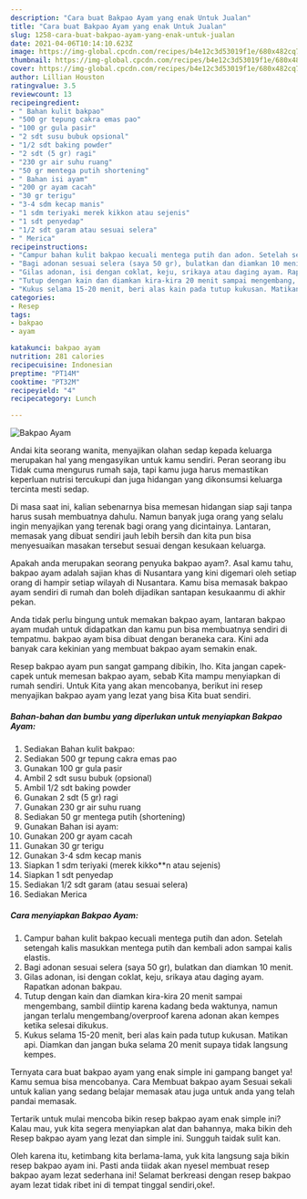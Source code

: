 ```yaml
---
description: "Cara buat Bakpao Ayam yang enak Untuk Jualan"
title: "Cara buat Bakpao Ayam yang enak Untuk Jualan"
slug: 1258-cara-buat-bakpao-ayam-yang-enak-untuk-jualan
date: 2021-04-06T10:14:10.623Z
image: https://img-global.cpcdn.com/recipes/b4e12c3d53019f1e/680x482cq70/bakpao-ayam-foto-resep-utama.jpg
thumbnail: https://img-global.cpcdn.com/recipes/b4e12c3d53019f1e/680x482cq70/bakpao-ayam-foto-resep-utama.jpg
cover: https://img-global.cpcdn.com/recipes/b4e12c3d53019f1e/680x482cq70/bakpao-ayam-foto-resep-utama.jpg
author: Lillian Houston
ratingvalue: 3.5
reviewcount: 13
recipeingredient:
- " Bahan kulit bakpao"
- "500 gr tepung cakra emas pao"
- "100 gr gula pasir"
- "2 sdt susu bubuk opsional"
- "1/2 sdt baking powder"
- "2 sdt (5 gr) ragi"
- "230 gr air suhu ruang"
- "50 gr mentega putih shortening"
- " Bahan isi ayam"
- "200 gr ayam cacah"
- "30 gr terigu"
- "3-4 sdm kecap manis"
- "1 sdm teriyaki merek kikkon atau sejenis"
- "1 sdt penyedap"
- "1/2 sdt garam atau sesuai selera"
- " Merica"
recipeinstructions:
- "Campur bahan kulit bakpao kecuali mentega putih dan adon. Setelah setengah kalis masukkan mentega putih dan kembali adon sampai kalis elastis."
- "Bagi adonan sesuai selera (saya 50 gr), bulatkan dan diamkan 10 menit."
- "Gilas adonan, isi dengan coklat, keju, srikaya atau daging ayam. Rapatkan adonan bakpau."
- "Tutup dengan kain dan diamkan kira-kira 20 menit sampai mengembang, sambil diintip karena kadang beda waktunya, namun jangan terlalu mengembang/overproof karena adonan akan kempes ketika selesai dikukus."
- "Kukus selama 15-20 menit, beri alas kain pada tutup kukusan. Matikan api. Diamkan dan jangan buka selama 20 menit supaya tidak langsung kempes."
categories:
- Resep
tags:
- bakpao
- ayam

katakunci: bakpao ayam 
nutrition: 281 calories
recipecuisine: Indonesian
preptime: "PT14M"
cooktime: "PT32M"
recipeyield: "4"
recipecategory: Lunch

---
```



![Bakpao Ayam](https://img-global.cpcdn.com/recipes/b4e12c3d53019f1e/680x482cq70/bakpao-ayam-foto-resep-utama.jpg)

Andai kita seorang wanita, menyajikan olahan sedap kepada keluarga merupakan hal yang mengasyikan untuk kamu sendiri. Peran seorang ibu Tidak cuma mengurus rumah saja, tapi kamu juga harus memastikan keperluan nutrisi tercukupi dan juga hidangan yang dikonsumsi keluarga tercinta mesti sedap.

Di masa  saat ini, kalian sebenarnya bisa memesan hidangan siap saji tanpa harus susah membuatnya dahulu. Namun banyak juga orang yang selalu ingin menyajikan yang terenak bagi orang yang dicintainya. Lantaran, memasak yang dibuat sendiri jauh lebih bersih dan kita pun bisa menyesuaikan masakan tersebut sesuai dengan kesukaan keluarga. 



Apakah anda merupakan seorang penyuka bakpao ayam?. Asal kamu tahu, bakpao ayam adalah sajian khas di Nusantara yang kini digemari oleh setiap orang di hampir setiap wilayah di Nusantara. Kamu bisa memasak bakpao ayam sendiri di rumah dan boleh dijadikan santapan kesukaanmu di akhir pekan.

Anda tidak perlu bingung untuk memakan bakpao ayam, lantaran bakpao ayam mudah untuk didapatkan dan kamu pun bisa membuatnya sendiri di tempatmu. bakpao ayam bisa dibuat dengan beraneka cara. Kini ada banyak cara kekinian yang membuat bakpao ayam semakin enak.

Resep bakpao ayam pun sangat gampang dibikin, lho. Kita jangan capek-capek untuk memesan bakpao ayam, sebab Kita mampu menyiapkan di rumah sendiri. Untuk Kita yang akan mencobanya, berikut ini resep menyajikan bakpao ayam yang lezat yang bisa Kita buat sendiri.

<!--inarticleads1-->

##### Bahan-bahan dan bumbu yang diperlukan untuk menyiapkan Bakpao Ayam:

1. Sediakan  Bahan kulit bakpao:
1. Sediakan 500 gr tepung cakra emas pao
1. Gunakan 100 gr gula pasir
1. Ambil 2 sdt susu bubuk (opsional)
1. Ambil 1/2 sdt baking powder
1. Gunakan 2 sdt (5 gr) ragi
1. Gunakan 230 gr air suhu ruang
1. Sediakan 50 gr mentega putih (shortening)
1. Gunakan  Bahan isi ayam:
1. Gunakan 200 gr ayam cacah
1. Gunakan 30 gr terigu
1. Gunakan 3-4 sdm kecap manis
1. Siapkan 1 sdm teriyaki (merek kikko**n atau sejenis)
1. Siapkan 1 sdt penyedap
1. Sediakan 1/2 sdt garam (atau sesuai selera)
1. Sediakan  Merica




<!--inarticleads2-->

##### Cara menyiapkan Bakpao Ayam:

1. Campur bahan kulit bakpao kecuali mentega putih dan adon. Setelah setengah kalis masukkan mentega putih dan kembali adon sampai kalis elastis.
1. Bagi adonan sesuai selera (saya 50 gr), bulatkan dan diamkan 10 menit.
1. Gilas adonan, isi dengan coklat, keju, srikaya atau daging ayam. Rapatkan adonan bakpau.
1. Tutup dengan kain dan diamkan kira-kira 20 menit sampai mengembang, sambil diintip karena kadang beda waktunya, namun jangan terlalu mengembang/overproof karena adonan akan kempes ketika selesai dikukus.
1. Kukus selama 15-20 menit, beri alas kain pada tutup kukusan. Matikan api. Diamkan dan jangan buka selama 20 menit supaya tidak langsung kempes.




Ternyata cara buat bakpao ayam yang enak simple ini gampang banget ya! Kamu semua bisa mencobanya. Cara Membuat bakpao ayam Sesuai sekali untuk kalian yang sedang belajar memasak atau juga untuk anda yang telah pandai memasak.

Tertarik untuk mulai mencoba bikin resep bakpao ayam enak simple ini? Kalau mau, yuk kita segera menyiapkan alat dan bahannya, maka bikin deh Resep bakpao ayam yang lezat dan simple ini. Sungguh taidak sulit kan. 

Oleh karena itu, ketimbang kita berlama-lama, yuk kita langsung saja bikin resep bakpao ayam ini. Pasti anda tiidak akan nyesel membuat resep bakpao ayam lezat sederhana ini! Selamat berkreasi dengan resep bakpao ayam lezat tidak ribet ini di tempat tinggal sendiri,oke!.

